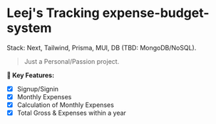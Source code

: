 # Leej's Tracking expense-budget-system
Stack: Next, Tailwind, Prisma, MUI, DB (TBD: MongoDB/NoSQL).
> Just a Personal/Passion project.

**:key: Key Features:**
- [x] Signup/Signin
- [x] Monthly Expenses
- [x] Calculation of Monthly Expenses
- [x] Total Gross & Expenses within a year
##
